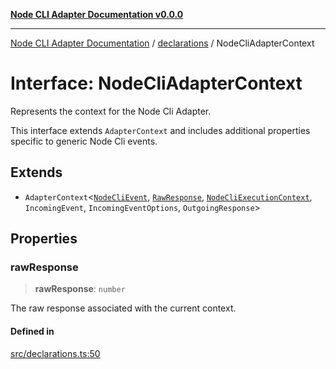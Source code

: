 [**Node CLI Adapter Documentation v0.0.0**](../../README.md)

***

[Node CLI Adapter Documentation](../../modules.md) / [declarations](../README.md) / NodeCliAdapterContext

# Interface: NodeCliAdapterContext

Represents the context for the Node Cli Adapter.

This interface extends `AdapterContext` and includes additional properties
specific to generic Node Cli events.

## Extends

- `AdapterContext`\<[`NodeCliEvent`](NodeCliEvent.md), [`RawResponse`](../type-aliases/RawResponse.md), [`NodeCliExecutionContext`](../type-aliases/NodeCliExecutionContext.md), `IncomingEvent`, `IncomingEventOptions`, `OutgoingResponse`\>

## Properties

### rawResponse

> **rawResponse**: `number`

The raw response associated with the current context.

#### Defined in

[src/declarations.ts:50](https://github.com/stonemjs/node-cli-adapter/blob/51fcc01bbd0eb589538cce80e62e720559e5481a/src/declarations.ts#L50)
